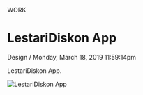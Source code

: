 <p class="type">WORK</p>

# LestariDiskon App

<p class="meta">Design  /  Monday, March 18, 2019 11:59:14pm</p>

LestariDiskon App.

![LestariDiskon App](https://farooq-agent.web.app/assets/images/works/large/lestaridiskon-app.jpg)
